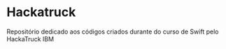 # Hackatruck
Repositório dedicado aos códigos criados durante do curso de Swift pelo HackaTruck IBM
